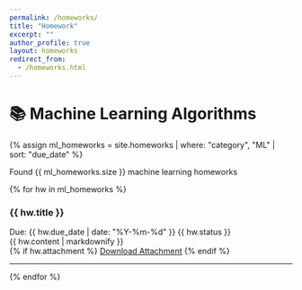 ```yaml
---
permalink: /homeworks/
title: "Homework"
excerpt: ""
author_profile: true
layout: homeworks
redirect_from:
  - /homeworks.html
---
```



# 📚 Machine Learning Algorithms

{% assign ml_homeworks = site.homeworks | where: "category", "ML" | sort: "due_date" %}
<p>Found {{ ml_homeworks.size }} machine learning homeworks</p>
{% for hw in ml_homeworks %}
<div class="homework-item">
  <h3>{{ hw.title }}</h3>
  <div class="meta">
    <span class="due-date">Due: {{ hw.due_date | date: "%Y-%m-%d" }}</span>
    <span class="status">{{ hw.status }}</span>
  </div>
  <div class="content">
    {{ hw.content | markdownify }}
  </div>
  {% if hw.attachment %}
  <a href="{{ hw.attachment }}" class="btn btn--primary">Download Attachment</a>
  {% endif %}
</div>
<hr>
{% endfor %}
